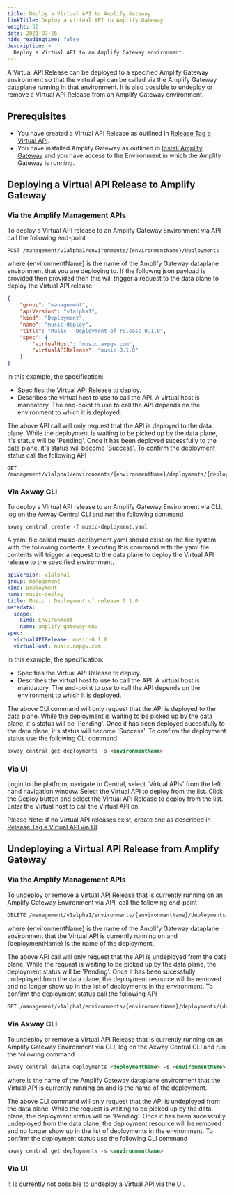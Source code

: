 ```yaml
---
title: Deploy a Virtual API to Amplify Gateway
linkTitle: Deploy a Virtual API to Amplify Gateway
weight: 30
date: 2021-07-26
hide_readingtime: false
description: >
  Deploy a Virtual API to an Amplify Gateway environment.
---
```


A Virtual API Release can be deployed to a specified Amplify Gateway environment so that the virtual api can be called via the Amplify Gateway dataplane running in that environment. It is also possible to undeploy or remove a Virtual API Release from an Amplify Gateway environment.

## Prerequisites

* You have created a Virtual API Release as outlined in [Release Tag a Virtual API](/docs/usage/ReleaseTag/index.html).
* You have installed Amplify Gateway as outlined in [Install Amplify Gateway](/docs/install/index.html) and you have access to the Environment in which the Amplify Gateway is running.

## Deploying a Virtual API Release to Amplify Gateway

### Via the Amplify Management APIs

To deploy a Virtual API release to an Amplify Gateway Environment via API call the following end-point

    POST /management/v1alpha1/environments/{environmentName}/deployments

where {environmentName} is the name of the Amplify Gateway dataplane environment that you are deploying to. If the followng json payload is provided then provided then this will trigger a request to the data plane to deploy the Virtual API release.

```json
{
    "group": "management",
    "apiVersion": "v1alpha1",
    "kind": "Deployment",
    "name": "music-deploy",
    "title": "Music - Deployment of release 0.1.0",
    "spec": {
        "virtualHost": "music.ampgw.com",
        "virtualAPIRelease": "music-0.1.0"
    }
}
```

In this example, the specification:

* Specifies the Virtual API Release to deploy.
* Describes the virtual host to use to call the API. A virtual host is mandatory. The end-point to use to call the API depends on the environment to which it is deployed.

The above API call will only request that the API is deployed to the data plane. While the deployment is waiting to be picked up by the data plane, it's status will be 'Pending'. Once it has been deployed sucessfully to the data plane, it's status will become 'Success'. To confirm the deployment status call the following API

    GET /management/v1alpha1/environments/{environmentName}/deployments/{deploymentName}

### Via Axway CLI

To deploy a Virtual API release to an Amplify Gateway Environment via CLI, log on the Axway Central CLI and run the following command

    axway central create -f music-deployment.yaml

A yaml file called music-deployment.yaml should exist on the file system with the following contents. Executing this command with the yaml file contents will trigger a request to the data plane to deploy the Virtual API release to the specified environment.

```yaml
apiVersion: v1alpha1
group: management
kind: Deployment
name: music-deploy
title: Music - Deployment of release 0.1.0
metadata:
  scope:
    kind: Environment
    name: amplify-gateway-env
spec:
  virtualAPIRelease: music-0.1.0
  virtualHost: music.ampgw.com
```

In this example, the specification:

* Specifies the Virtual API Release to deploy.
* Describes the virtual host to use to call the API. A virtual host is mandatory. The end-point to use to call the API depends on the environment to which it is deployed.

The above CLI command will only request that the API is deployed to the data plane. While the deployment is waiting to be picked up by the data plane, it's status will be 'Pending'. Once it has been deployed sucessfully to the data plane, it's status will become 'Success'. To confirm the deployment status use the following CLI command

```markdown
axway central get deployments -s <environmentName> 
```

### Via UI

Login to the platfrom, navigate to Central, select 'Virtual APIs' from the left hand navigation window. Select the Virtual API to deploy from the list. Click the Deploy button and select the Virtual API Release to deploy from the list. Enter the Virtual host to call the Virtual API on.

Please Note: if no Virtual API releases exist, create one as described in  [Release Tag a Virtual API via UI](/docs/usage/ReleaseTag/index.html).

## Undeploying a Virtual API Release from Amplify Gateway

### Via the Amplify Management APIs

To undeploy or remove a Virtual API Release that is currently running on an Amplify Gateway Environment via API, call the following end-point

```markdown
DELETE /management/v1alpha1/environments/{environmentName}/deployments/{deploymentName}
```

where {environmentName} is the name of the Amplify Gateway dataplane environment that the Virtual API is currently running on and {deploymentName} is the name of the deployment.

The above API call will only request that the API is undeployed from the data plane. While the request is waiting to be picked up by the data plane, the deployment status will be 'Pending'. Once it has been sucessfully undeployed from the data plane, the deployment resource will be removed and no longer show up in the list of deployments in the environment. To confirm the deployment status call the following API

```markdown
GET /management/v1alpha1/environments/{environmentName}/deployments/{deploymentName}
```

### Via Axway CLI

To undeploy or remove a Virtual API Release that is currently running on an Amplify Gateway Environment via CLI, log on the Axway Central CLI and run the following command

```markdown
axway central delete deployments <deploymentName> -s <environmentName>
```

where <environmentName> is the name of the Amplify Gateway dataplane environment that the Virtual API is currently running on and <deploymentName> is the name of the deployment.

The above CLI command will only request that the API is undeployed from the data plane. While the request is waiting to be picked up by the data plane, the deployment status will be 'Pending'. Once it has been sucessfully undeployed from the data plane, the deployment resource will be removed and no longer show up in the list of deployments in the environment. To confirm the deployment status use the following CLI command

```markdown
axway central get deployments -s <environmentName>   
```

### Via UI

It is currently not possible to undeploy a Virtual API via the UI.